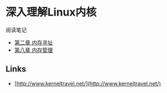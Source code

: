 # 深入理解Linux内核

阅读笔记

- [第二章 内存寻址](chapter-02.md)
- [第八章 内存管理](chapter-08.md)

## Links

- [http://www.kerneltravel.net/](http://www.kerneltravel.net/)